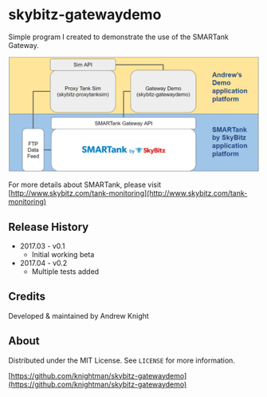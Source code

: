 # skybitz-gatewaydemo

Simple program I created to demonstrate the use of the SMARTank Gateway.

![Overview](arch_overview.png)

For more details about SMARTank, please visit [http://www.skybitz.com/tank-monitoring](http://www.skybitz.com/tank-monitoring)

## Release History

* 2017.03 - v0.1
    * Initial working beta
* 2017.04 - v0.2
    * Multiple tests added

## Credits
Developed & maintained by Andrew Knight

## About

Distributed under the MIT License. See ``LICENSE`` for more information.

[https://github.com/knightman/skybitz-gatewaydemo](https://github.com/knightman/skybitz-gatewaydemo)
